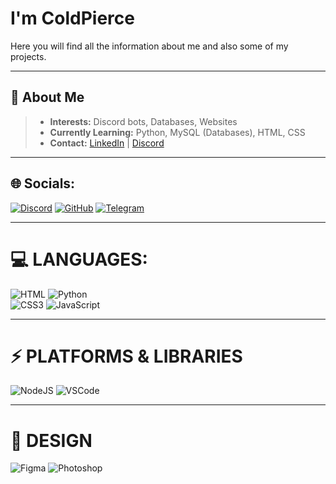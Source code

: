 # I'm ColdPierce

Here you will find all the information about me and also some of my projects.

---

## 🌟 About Me
> - **Interests:** Discord bots, Databases, Websites  
> - **Currently Learning:** Python, MySQL (Databases), HTML, CSS
> - **Contact:** [LinkedIn](t.me/ColdPierce) | [Discord](https://discord.com/users/1273543576155979834)  

---

## 🌐 Socials:
[![Discord](https://img.shields.io/badge/Discord-%237289DA.svg?logo=discord&logoColor=white)](https://discord.com/users/1273543576155979834) 
[![GitHub](https://img.shields.io/badge/GitHub-%23121011.svg?logo=github&logoColor=white)](https://github.com/ColdPierce) 
[![Telegram](https://img.shields.io/badge/Telegram-%232CA5E0.svg?logo=telegram&logoColor=white)](https://t.me/ColdPierce)

---

# 💻 LANGUAGES:
![HTML](https://img.shields.io/badge/html5-%23E34F26.svg?style=for-the-badge&logo=html5&logoColor=white) 
![Python](https://img.shields.io/badge/python-3670A0?style=for-the-badge&logo=python&logoColor=ffdd54)  
![CSS3](https://img.shields.io/badge/css3-%231572B6.svg?style=for-the-badge&logo=css3&logoColor=white) 
![JavaScript](https://img.shields.io/badge/javascript-%23323330.svg?style=for-the-badge&logo=javascript&logoColor=%23F7DF1E) 

---

# ⚡ PLATFORMS & LIBRARIES
![NodeJS](https://img.shields.io/badge/node.js-6DA55F?style=for-the-badge&logo=node.js&logoColor=white) 
![VSCode](https://img.shields.io/badge/VSCode-%23007ACC?style=for-the-badge&logo=visual-studio-code&logoColor=white)

---

# 🎨 DESIGN
![Figma](https://img.shields.io/badge/figma-%23F24E1E.svg?style=for-the-badge&logo=figma&logoColor=white) 
![Photoshop](https://img.shields.io/badge/Photoshop-%23127BD0?style=for-the-badge&logo=adobe-photoshop&logoColor=white)


